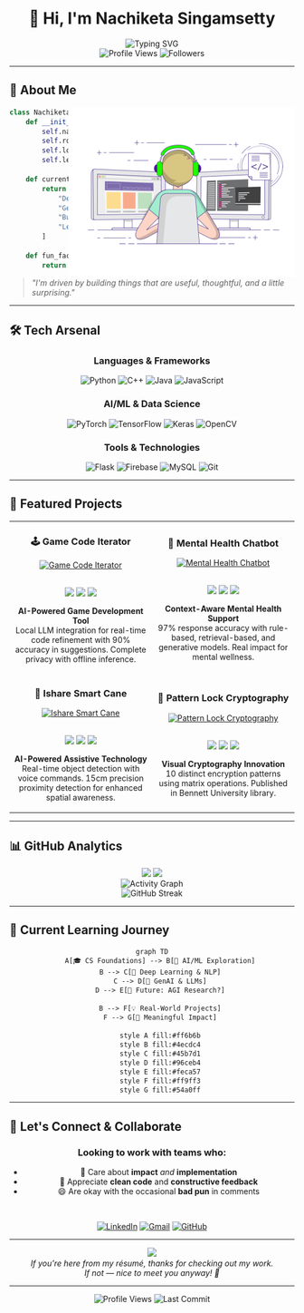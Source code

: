 # <div align="center">👋 Hi, I'm Nachiketa Singamsetty</div>

<div align="center">
  <img src="https://readme-typing-svg.herokuapp.com?font=Fira+Code&size=28&duration=3000&pause=1000&color=00D9FF&center=true&vCenter=true&width=600&lines=Computer+Science+Undergrad;AI%2FML+Enthusiast;Half+Student%2C+Half+Confused+Coder;Building+Things+That+Matter" alt="Typing SVG" />
</div>

<div align="center">
  <img src="https://komarev.com/ghpvc/?username=Nachiketa-Singamsetty&color=blueviolet&style=for-the-badge" alt="Profile Views" />
  <img src="https://img.shields.io/github/followers/Nachiketa-Singamsetty?color=blue&style=for-the-badge" alt="Followers" />
</div>

---

## 🚀 About Me

<img align="right" alt="Coding" width="400" src="https://raw.githubusercontent.com/devSouvik/devSouvik/master/gif3.gif">

```python
class NachiketaSingamsetty:
    def __init__(self):
        self.name = "Nachiketa Singamsetty"
        self.role = "CS Undergrad & AI/ML Explorer"
        self.location = "India"
        self.learning_philosophy = "Building, breaking, and learning"
        
    def current_focus(self):
        return [
            "Deep Learning & NLP",
            "GenAI & LLMs", 
            "Building meaningful applications",
            "Learning the hard way (but loving it)"
        ]
    
    def fun_fact(self):
        return "I debug more than I code, but that's where the magic happens! ✨"
```

> *"I'm driven by building things that are useful, thoughtful, and a little surprising."*

---

## 🛠️ Tech Arsenal

<div align="center">

### Languages & Frameworks
![Python](https://img.shields.io/badge/Python-3776AB?style=for-the-badge&logo=python&logoColor=white)
![C++](https://img.shields.io/badge/C%2B%2B-00599C?style=for-the-badge&logo=c%2B%2B&logoColor=white)
![Java](https://img.shields.io/badge/Java-ED8B00?style=for-the-badge&logo=java&logoColor=white)
![JavaScript](https://img.shields.io/badge/JavaScript-F7DF1E?style=for-the-badge&logo=javascript&logoColor=black)

### AI/ML & Data Science
![PyTorch](https://img.shields.io/badge/PyTorch-%23EE4C2C.svg?style=for-the-badge&logo=PyTorch&logoColor=white)
![TensorFlow](https://img.shields.io/badge/TensorFlow-%23FF6F00.svg?style=for-the-badge&logo=TensorFlow&logoColor=white)
![Keras](https://img.shields.io/badge/Keras-%23D00000.svg?style=for-the-badge&logo=Keras&logoColor=white)
![OpenCV](https://img.shields.io/badge/opencv-%23white.svg?style=for-the-badge&logo=opencv&logoColor=white)

### Tools & Technologies
![Flask](https://img.shields.io/badge/flask-%23000.svg?style=for-the-badge&logo=flask&logoColor=white)
![Firebase](https://img.shields.io/badge/firebase-%23039BE5.svg?style=for-the-badge&logo=firebase)
![MySQL](https://img.shields.io/badge/mysql-%2300f.svg?style=for-the-badge&logo=mysql&logoColor=white)
![Git](https://img.shields.io/badge/git-%23F05033.svg?style=for-the-badge&logo=git&logoColor=white)

</div>

---

## 🎯 Featured Projects

<div align="center">
  <table>
    <tr>
      <td width="50%">
        <h3 align="center">🕹️ Game Code Iterator</h3>
        <div align="center">  
          <a href="#" target="_blank">
            <img src="https://github-readme-stats.vercel.app/api/pin/?username=Nachiketa-Singamsetty&repo=game-code-iterator&theme=tokyonight" alt="Game Code Iterator" />
          </a>
          <br>
          <br>
          <p>
            <img src="https://img.shields.io/badge/LLaMA3-FF6B6B?style=flat-square&logo=meta&logoColor=white" />
            <img src="https://img.shields.io/badge/Ollama-4ECDC4?style=flat-square" />
            <img src="https://img.shields.io/badge/Flask-000000?style=flat-square&logo=flask&logoColor=white" />
          </p>
          <p><strong>AI-Powered Game Development Tool</strong><br>Local LLM integration for real-time code refinement with 90% accuracy in suggestions. Complete privacy with offline inference.</p>
        </div>
      </td>
      <td width="50%">
        <h3 align="center">🧠 Mental Health Chatbot</h3>
        <div align="center">  
          <a href="#" target="_blank">
            <img src="https://github-readme-stats.vercel.app/api/pin/?username=Nachiketa-Singamsetty&repo=mental-health-chatbot&theme=tokyonight" alt="Mental Health Chatbot" />
          </a>
          <br>
          <br>
          <p>
            <img src="https://img.shields.io/badge/NLP-FF9F43?style=flat-square" />
            <img src="https://img.shields.io/badge/LSTM-10AC84?style=flat-square" />
            <img src="https://img.shields.io/badge/TensorFlow-FF6F00?style=flat-square&logo=tensorflow&logoColor=white" />
          </p>
          <p><strong>Context-Aware Mental Health Support</strong><br>97% response accuracy with rule-based, retrieval-based, and generative models. Real impact for mental wellness.</p>
        </div>
      </td>
    </tr>
    <tr>
      <td width="50%">
        <h3 align="center">🦯 Ishare Smart Cane</h3>
        <div align="center">  
          <a href="#" target="_blank">
            <img src="https://github-readme-stats.vercel.app/api/pin/?username=Nachiketa-Singamsetty&repo=ishare-smart-cane&theme=tokyonight" alt="Ishare Smart Cane" />
          </a>
          <br>
          <br>
          <p>
            <img src="https://img.shields.io/badge/YOLOv9-00D4AA?style=flat-square" />
            <img src="https://img.shields.io/badge/Raspberry%20Pi-A22846?style=flat-square&logo=Raspberry%20Pi&logoColor=white" />
            <img src="https://img.shields.io/badge/Computer%20Vision-5D4E75?style=flat-square" />
          </p>
          <p><strong>AI-Powered Assistive Technology</strong><br>Real-time object detection with voice commands. 15cm precision proximity detection for enhanced spatial awareness.</p>
        </div>
      </td>
      <td width="50%">
        <h3 align="center">🔐 Pattern Lock Cryptography</h3>
        <div align="center">  
          <a href="#" target="_blank">
            <img src="https://github-readme-stats.vercel.app/api/pin/?username=Nachiketa-Singamsetty&repo=pattern-lock-crypto&theme=tokyonight" alt="Pattern Lock Cryptography" />
          </a>
          <br>
          <br>
          <p>
            <img src="https://img.shields.io/badge/C++-00599C?style=flat-square&logo=c%2B%2B&logoColor=white" />
            <img src="https://img.shields.io/badge/Cryptography-2C3E50?style=flat-square" />
            <img src="https://img.shields.io/badge/Matrix%20Operations-E74C3C?style=flat-square" />
          </p>
          <p><strong>Visual Cryptography Innovation</strong><br>10 distinct encryption patterns using matrix operations. Published in Bennett University library.</p>
        </div>
      </td>
    </tr>
  </table>
</div>

---

## 📊 GitHub Analytics

<div align="center">
  <img height="160em" src="https://github-readme-stats.vercel.app/api?username=Nachiketa-Singamsetty&show_icons=true&theme=tokyonight&include_all_commits=true&count_private=true"/>
  <img height="160em" src="https://github-readme-stats.vercel.app/api/top-langs/?username=Nachiketa-Singamsetty&layout=compact&theme=tokyonight"/>
</div>

<div align="center">
  <img src="https://github-readme-activity-graph.vercel.app/graph?username=Nachiketa-Singamsetty&theme=tokyo-night&bg_color=1a1b27&color=70a5fd&line=bf91f3&point=38bdae&area=true&hide_border=true" alt="Activity Graph"/>
</div>

<div align="center">
  <img src="https://github-readme-streak-stats.herokuapp.com/?user=Nachiketa-Singamsetty&theme=tokyonight" alt="GitHub Streak"/>
</div>

---

## 🎨 Current Learning Journey

<div align="center">

```mermaid
graph TD
    A[🎓 CS Foundations] --> B[🤖 AI/ML Exploration]
    B --> C[🧠 Deep Learning & NLP]
    C --> D[🚀 GenAI & LLMs]
    D --> E[🔮 Future: AGI Research?]
    
    B --> F[💡 Real-World Projects]
    F --> G[🌟 Meaningful Impact]
    
    style A fill:#ff6b6b
    style B fill:#4ecdc4
    style C fill:#45b7d1
    style D fill:#96ceb4
    style E fill:#feca57
    style F fill:#ff9ff3
    style G fill:#54a0ff
```

</div>

---

## 🤝 Let's Connect & Collaborate

<div align="center">

### Looking to work with teams who:
- 🎯 Care about **impact** *and* **implementation**
- 🧹 Appreciate **clean code** and **constructive feedback**
- 😄 Are okay with the occasional **bad pun** in comments

<br>

[![LinkedIn](https://img.shields.io/badge/LinkedIn-0077B5?style=for-the-badge&logo=linkedin&logoColor=white)](https://linkedin.com/in/nachiketa-singamsetty)
[![Gmail](https://img.shields.io/badge/Gmail-D14836?style=for-the-badge&logo=gmail&logoColor=white)](mailto:nachiketa3003@gmail.com)
[![GitHub](https://img.shields.io/badge/GitHub-100000?style=for-the-badge&logo=github&logoColor=white)](https://github.com/Nachiketa-Singamsetty)

</div>

---

<div align="center">
  <img src="https://capsule-render.vercel.app/api?type=waving&color=gradient&height=100&section=footer&text=Thanks%20for%20visiting!&fontSize=16&fontColor=fff&animation=twinkling" />
</div>

<div align="center">
  <i>If you're here from my résumé, thanks for checking out my work.<br>
  If not — nice to meet you anyway! 👋</i>
</div>

---

<div align="center">
  <img src="https://komarev.com/ghpvc/?username=Nachiketa-Singamsetty&label=Profile%20views&color=0e75b6&style=flat" alt="Profile Views" />
  <img src="https://img.shields.io/github/last-commit/Nachiketa-Singamsetty/Nachiketa-Singamsetty?style=flat&color=0e75b6" alt="Last Commit" />
</div>
